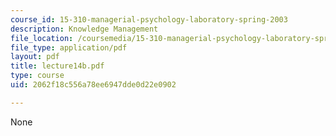 ```yaml
---
course_id: 15-310-managerial-psychology-laboratory-spring-2003
description: Knowledge Management
file_location: /coursemedia/15-310-managerial-psychology-laboratory-spring-2003/2062f18c556a78ee6947dde0d22e0902_lecture14b.pdf
file_type: application/pdf
layout: pdf
title: lecture14b.pdf
type: course
uid: 2062f18c556a78ee6947dde0d22e0902

---
```

None